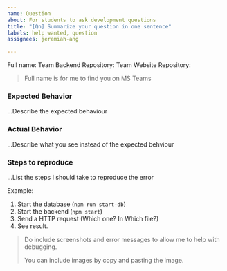 ```yaml
---
name: Question
about: For students to ask development questions
title: "[Qn] Summarize your question in one sentence"
labels: help wanted, question
assignees: jeremiah-ang

---
```


Full name:
Team Backend Repository:
Team Website Repository: 

> Full name is for me to find you on MS Teams

### Expected Behavior

...Describe the expected behaviour

### Actual Behavior

...Describe what you see instead of the expected behviour

### Steps to reproduce

...List the steps I should take to reproduce the error

Example: 
1. Start the database (`npm run start-db`)
2. Start the backend (`npm start`)
3. Send a HTTP request (Which one? In Which file?)
4. See result.

> Do include screenshots and error messages to allow me to help with debugging.
>
> You can include images by copy and pasting the image.

